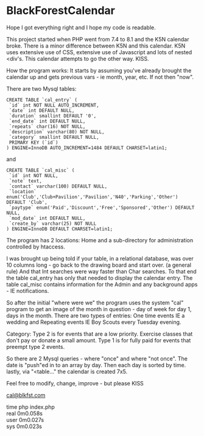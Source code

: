 
# BlackForestCalendar
Hope I got everything right and I hope my code is readable.

This project started when PHP went from 7.4 to 8.1 and the K5N calendar broke. There is a minor difference between K5N and this calendar.  K5N uses extensive use of CSS, extensive use of Javascript and lots of nested <div's.  This calendar attempts to go the other way. KISS.

How the program works: It starts by assuming you've already brought the calendar up and gets previous vars - ie month, year, etc. If not then "now".

There are two Mysql tables:

    CREATE TABLE `cal_entry` (
     `id` int NOT NULL AUTO_INCREMENT,
     `date` int DEFAULT NULL,
     `duration` smallint DEFAULT '0',
     `end_date` int DEFAULT NULL,
     `repeats` char(16) NOT NULL,
     `description` varchar(80) NOT NULL,
     `category` smallint DEFAULT NULL,
     PRIMARY KEY (`id`)
    ) ENGINE=InnoDB AUTO_INCREMENT=1484 DEFAULT CHARSET=latin1;

and

    CREATE TABLE `cal_misc` (
     `id` int NOT NULL,
     `note` text,
     `contact` varchar(100) DEFAULT NULL,
     `location` enum('Club','Club+Pavilion','Pavilion','N40','Parking','Other') DEFAULT 'Club',
     `paytype` enum('Paid','Discount','Free','Sponsored','Other') DEFAULT NULL,
     `mod_date` int DEFAULT NULL,
     `create_by` varchar(25) NOT NULL
    ) ENGINE=InnoDB DEFAULT CHARSET=latin1;

The program has 2 locations:  Home and a sub-directory for administration controlled by htaccess.

I was brought up being told if your table, in a relational database, was over 10 columns long - go back to the drawing board and start over. (a general rule)  And that Int searches were way faster than Char searches.  To that end the table cal_entry has only that needed to display the calendar entry.  The table cal_misc contains information for the Admin and any background apps - IE notifications.

So after the initial "where were we" the program uses the system "cal" program to get an image of the month in question - day of week for day 1, days in the month.  There are two types of entries: One time events IE a wedding and Repeating events IE Boy Scouts every Tuesday evening.

Category: Type 2 is for events that are a low priority.   Exercise classes that don't pay or donate a small amount. Type 1 is for fully paid for events that preempt type 2 events.

So there are 2 Mysql queries - where "once" and where "not once".  The date is "push"ed in to an array by day.  Then each day is sorted by time.  lastly, via "<table..." the calendar is created 7x5.

Feel free to modify, change, improve - but please KISS

cal@blkfst.com

   time php index.php<br>
   real    0m0.058s<br>
   user    0m0.027s<br>
   sys     0m0.023s<br>
